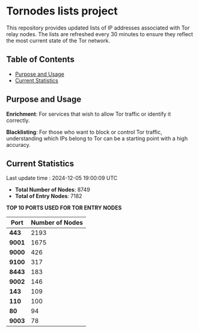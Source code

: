 # Tornodes lists project

This repository provides updated lists of IP addresses associated with Tor relay nodes. The lists are refreshed every 30 minutes to ensure they reflect the most current state of the Tor network.

## Table of Contents

- [Purpose and Usage](#purpose-and-usage)
- [Current Statistics](#current-statistics)


## Purpose and Usage

**Enrichment**: For services that wish to allow Tor traffic or identify it correctly.

**Blacklisting**: For those who want to block or control Tor traffic, understanding which IPs belong to Tor can be a starting point with a high accuracy.

## Current Statistics

Last update time : 2024-12-05 19:00:09 UTC

- **Total Number of Nodes**: 8749
- **Total of Entry Nodes**: 7182

**TOP 10 PORTS USED FOR TOR ENTRY NODES**

| **Port** | **Number of Nodes** |
|------|-----------------|
| **443**   | 2193  |
| **9001**   | 1675  |
| **9000**   | 426  |
| **9100**   | 317  |
| **8443**   | 183  |
| **9002**   | 146  |
| **143**   | 109  |
| **110**   | 100  |
| **80**   | 94  |
| **9003**   | 78  |

